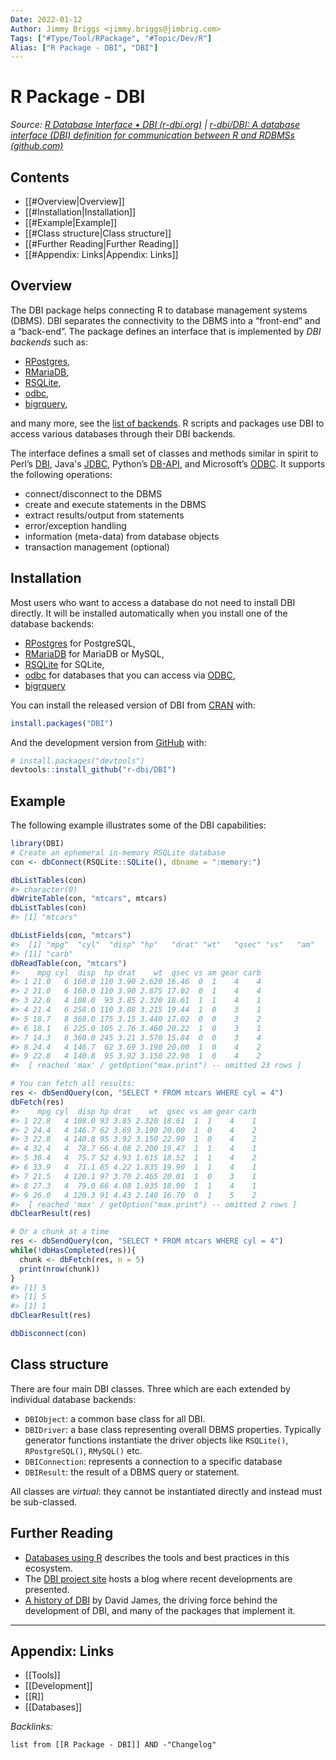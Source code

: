```yaml
---
Date: 2022-01-12
Author: Jimmy Briggs <jimmy.briggs@jimbrig.com>
Tags: ["#Type/Tool/RPackage", "#Topic/Dev/R"]
Alias: ["R Package - DBI", "DBI"]
---
```


# R Package - DBI

*Source: [R Database Interface • DBI (r-dbi.org)](https://dbi.r-dbi.org/) | [r-dbi/DBI: A database interface (DBI) definition for communication between R and RDBMSs (github.com)](https://github.com/r-dbi/DBI)*

## Contents

- [[#Overview|Overview]]
- [[#Installation|Installation]]
- [[#Example|Example]]
- [[#Class structure|Class structure]]
- [[#Further Reading|Further Reading]]
- [[#Appendix: Links|Appendix: Links]]


## Overview

The DBI package helps connecting R to database management systems
(DBMS). DBI separates the connectivity to the DBMS into a “front-end”
and a “back-end”. The package defines an interface that is implemented
by *DBI backends* such as:

-   [RPostgres](https://rpostgres.r-dbi.org),
-   [RMariaDB](https://rmariadb.r-dbi.org),
-   [RSQLite](https://rsqlite.r-dbi.org),
-   [odbc](https://github.com/r-dbi/odbc),
-   [bigrquery](https://github.com/r-dbi/bigrquery),

and many more, see the [list of backends](https://github.com/r-dbi/backends#readme). R scripts and packages use DBI to access various databases through their DBI backends.

The interface defines a small set of classes and methods similar in spirit to Perl’s [DBI](https://dbi.perl.org/), Java's [JDBC](https://www.oracle.com/java/technologies/javase/javase-tech-database.html), Python’s [DB-API](https://www.python.org/dev/peps/pep-0249/), and Microsoft’s [ODBC](https://en.wikipedia.org/wiki/ODBC). It supports the following operations:

-   connect/disconnect to the DBMS
-   create and execute statements in the DBMS
-   extract results/output from statements
-   error/exception handling
-   information (meta-data) from database objects
-   transaction management (optional)

## Installation

Most users who want to access a database do not need to install DBI directly. It will be installed automatically when you install one of the database backends:

-   [RPostgres](https://rpostgres.r-dbi.org) for PostgreSQL,
-   [RMariaDB](https://rmariadb.r-dbi.org) for MariaDB or MySQL,
-   [RSQLite](https://rsqlite.r-dbi.org) for SQLite,
-   [odbc](https://github.com/r-dbi/odbc) for databases that you can access via [ODBC](https://en.wikipedia.org/wiki/Open_Database_Connectivity),
-   [bigrquery](https://github.com/r-dbi/bigrquery)

You can install the released version of DBI from [CRAN](https://CRAN.R-project.org) with:

```R
install.packages("DBI")
```

And the development version from [GitHub](https://github.com/) with:

```R
# install.packages("devtools")
devtools::install_github("r-dbi/DBI")
```

## Example

The following example illustrates some of the DBI capabilities:

``` r
library(DBI)
# Create an ephemeral in-memory RSQLite database
con <- dbConnect(RSQLite::SQLite(), dbname = ":memory:")

dbListTables(con)
#> character(0)
dbWriteTable(con, "mtcars", mtcars)
dbListTables(con)
#> [1] "mtcars"

dbListFields(con, "mtcars")
#>  [1] "mpg"  "cyl"  "disp" "hp"   "drat" "wt"   "qsec" "vs"   "am"   "gear"
#> [11] "carb"
dbReadTable(con, "mtcars")
#>    mpg cyl  disp  hp drat    wt  qsec vs am gear carb
#> 1 21.0   6 160.0 110 3.90 2.620 16.46  0  1    4    4
#> 2 21.0   6 160.0 110 3.90 2.875 17.02  0  1    4    4
#> 3 22.8   4 108.0  93 3.85 2.320 18.61  1  1    4    1
#> 4 21.4   6 258.0 110 3.08 3.215 19.44  1  0    3    1
#> 5 18.7   8 360.0 175 3.15 3.440 17.02  0  0    3    2
#> 6 18.1   6 225.0 105 2.76 3.460 20.22  1  0    3    1
#> 7 14.3   8 360.0 245 3.21 3.570 15.84  0  0    3    4
#> 8 24.4   4 146.7  62 3.69 3.190 20.00  1  0    4    2
#> 9 22.8   4 140.8  95 3.92 3.150 22.90  1  0    4    2
#>  [ reached 'max' / getOption("max.print") -- omitted 23 rows ]

# You can fetch all results:
res <- dbSendQuery(con, "SELECT * FROM mtcars WHERE cyl = 4")
dbFetch(res)
#>    mpg cyl  disp hp drat    wt  qsec vs am gear carb
#> 1 22.8   4 108.0 93 3.85 2.320 18.61  1  1    4    1
#> 2 24.4   4 146.7 62 3.69 3.190 20.00  1  0    4    2
#> 3 22.8   4 140.8 95 3.92 3.150 22.90  1  0    4    2
#> 4 32.4   4  78.7 66 4.08 2.200 19.47  1  1    4    1
#> 5 30.4   4  75.7 52 4.93 1.615 18.52  1  1    4    2
#> 6 33.9   4  71.1 65 4.22 1.835 19.90  1  1    4    1
#> 7 21.5   4 120.1 97 3.70 2.465 20.01  1  0    3    1
#> 8 27.3   4  79.0 66 4.08 1.935 18.90  1  1    4    1
#> 9 26.0   4 120.3 91 4.43 2.140 16.70  0  1    5    2
#>  [ reached 'max' / getOption("max.print") -- omitted 2 rows ]
dbClearResult(res)

# Or a chunk at a time
res <- dbSendQuery(con, "SELECT * FROM mtcars WHERE cyl = 4")
while(!dbHasCompleted(res)){
  chunk <- dbFetch(res, n = 5)
  print(nrow(chunk))
}
#> [1] 5
#> [1] 5
#> [1] 1
dbClearResult(res)

dbDisconnect(con)
```

## Class structure

There are four main DBI classes. Three which are each extended by
individual database backends:

-   `DBIObject`: a common base class for all DBI.
-   `DBIDriver`: a base class representing overall DBMS properties. Typically generator functions instantiate the driver objects like `RSQLite()`, `RPostgreSQL()`, `RMySQL()` etc.
-   `DBIConnection`: represents a connection to a specific database
-   `DBIResult`: the result of a DBMS query or statement.

All classes are *virtual*: they cannot be instantiated directly and instead must be sub-classed.

## Further Reading

-   [Databases using R](https://db.rstudio.com/) describes the tools and best practices in this ecosystem.
-   The [DBI project site](https://www.r-dbi.org/) hosts a blog where recent developments are presented.
-   [A history of DBI](https://r-dbi.github.io/DBI/articles/DBI-history.html) by David James, the driving force behind the development of DBI, and many of the packages that implement it.

***

## Appendix: Links

- [[Tools]]
- [[Development]]
- [[R]]
- [[Databases]]


*Backlinks:*

```dataview
list from [[R Package - DBI]] AND -"Changelog"
```
